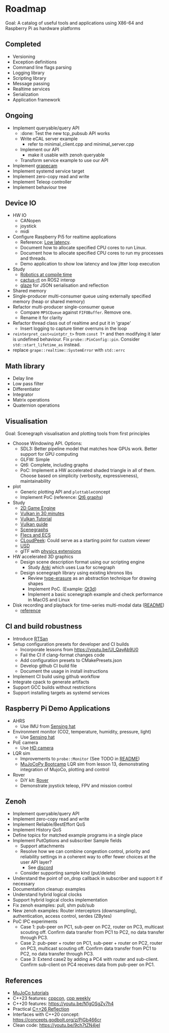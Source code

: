 # Roadmap

Goal: A catalog of useful tools and applications using X86-64 and Raspberry Pi as hardware platforms

## Completed

- Versioning
- Exception definitions
- Command line flags parsing
- Logging library
- Scripting library
- Message passing
- Realtime services
- Serialization
- Application framework

## Ongoing

- Implement queryable/query API
  - :done: Test the new tcp_pubsub API works
  - Write eCAL server example
    - refer to minimal_client.cpp and minimal_server.cpp
  - Implement our API
    - make it usable with zenoh queryable
  - Transform service example to use our API
- Implement [grapecam](https://github.com/cvilas/grapecam)
- Implement systemd service target
- Implement zero-copy read and write
- Implement Teleop controller
- Implement behaviour tree 

## Device IO

- HW IO
  - CANopen
  - joystick
  - midi
- Configure Raspberry Pi5 for realtime applications
  - Reference: [Low latency](https://ubuntu.com/blog/real-time-kernel-tuning).
  - Document how to allocate specified CPU cores to run Linux.
  - Document how to allocate specified CPU cores to run my processes and threads.
  - Demo application to show low latency and low jitter loop execution
- Study
  - [Robotics at compile time](https://youtu.be/Y6AUsB3RUhA)
  - [cactus-rt](https://github.com/cactusdynamics/cactus-rt/) on ROS2 interop
  - [glaze](https://github.com/stephenberry/glaze) for JSON serialisation and reflection
- Shared memory
- Single-producer multi-consumer queue using externally specified memory (heap or shared memory)
- Refactor multi-producer single-consumer queue
  - Compare `MPSCQueue` against `FIFOBuffer`. Remove one. 
  - Rename it for clarity
- Refactor thread class out of realtime and put it in 'grape'
  - Insert logging to capture timer overruns in the loop
- `reinterpret_cast<uintptr_t>` from `const T*` and then modifying it later is undefined behaviour. Fix `probe::PinConfig::pin`. Consider `std::start_lifetime_as` instead.
- replace `grape::realtime::SystemError` with `std::errc`

## Math library

- Delay line
- Low pass filter
- Differentiator
- Integrator
- Matrix operations
- Quaternion operations

## Visualisation

Goal: Scenegraph visualisation and plotting tools from first principles

- Choose Windowing API. Options:
  - SDL3: Better pipeline model that matches how GPUs work. Better support for GPU computing
  - GLFW: Simple
  - Qt6: Complete, including graphs
  - PoC: Implement a HW accelerated shaded triangle in all of them. Choose based on simplicity (verbosity, expressiveness), maintainability 
- plot
  - Generic plotting API and `plottable`concept
  - Implement PoC (reference: [Qt6 graphs](https://doc.qt.io/qt-6/qtgraphs-index.html))
- Study
  - [2D Game Engine](https://pikuma.com/courses/cpp-2d-game-engine-development)
  - [Vulkan in 30 minutes](https://renderdoc.org/vulkan-in-30-minutes.html)
  - [Vulkan Tutorial](https://vulkan-tutorial.com/)
  - [Vulkan guide](https://vkguide.dev/)
  - [Scenegraphs](https://learnopengl.com/Guest-Articles/2021/Scene/Scene-Graph)
  - [Flecs and ECS](https://github.com/SanderMertens/flecs)
  - [CLoudPeek](https://github.com/Geekgineer/CloudPeek/tree/main): Could serve as a starting point for custom viewer
  - [USD](https://developer.nvidia.com/usd#nvidia)
  - glTF with [physics extensions](https://github.com/eoineoineoin/glTF_Physics)
- HW accelerated 3D graphics
  - Design scene description format using our scripting engine
    - Study [Anki](https://github.com/godlikepanos/anki-3d-engine) which uses Lua for scnegraph
  - Design scenegraph library using existing khronos libs
    - Review [type-erasure](https://github.com/cvilas/scratch/blob/master/type_erasure.cpp) as an abstraction technique for drawing shapes
    - Implement PoC. (Example: [Qt3d](https://github.com/cvilas/scratch/3dvis/qt))
    - Implement a basic scenegraph example and check performance in MacOS and Linux
- Disk recording and playback for time-series multi-modal data ([README](../modules/common/recorder/README.md))
  - [reference](https://github.com/basis-robotics/basis/tree/main/cpp/recorder)

## CI and build robustness

- Introduce [RTSan](https://clang.llvm.org/docs/RealtimeSanitizer.html)
- Setup configuration presets for developer and CI builds
  - Incorporate lessons from https://youtu.be/UI_QayAb9U0
  - Fail the CI if clang-format changes code
  - Add configuration presets to CMakePresets.json
  - Develop github CI build file
  - Document the usage in install instructions
- Implement CI build using github workflow  
- Integrate cpack to generate artifacts
- Support GCC builds without restrictions
- Support installing targets as systemd services


## Raspberry Pi Demo Applications

- AHRS
  - Use IMU from [Sensing hat](https://www.raspberrypi.com/products/sense-hat/)
- Environment monitor (CO2, temperature, humidity, pressure, light)
  - Use [Sensing hat](https://www.raspberrypi.com/products/sense-hat/)
- PoE camera
  - Use [HD camera](https://www.raspberrypi.com/products/raspberry-pi-global-shutter-camera/)
- LQR sim
  - Improvements to `probe::Monitor` (See TODO in [README](../modules/probe/monitor/README.md))
  - [MuJoCoPy Bootcamp](https://pab47.github.io/mujocopy.html) LQR sim from lesson 13, demonstrating integration of MujoCo, plotting and control
- Rover
  - DiY kit: [Rover](https://github.com/nasa-jpl/open-source-rover)
  - Demonstrate joystick teleop, FPV and mission control

## Zenoh

- Implement queryable/query API
- Implement zero-copy read and write
- Implement Reliable/BestEffort QoS
- Implement History QoS
- Define topics for matched example programs in a single place
- Implement PutOptions and subscriber Sample fields
  - Support attachments
  - Resolve how we can combine congestion control, priority and reliability settings in a coherent way to offer fewer choices at the user API layer?
    - See [discord](https://discord.com/channels/914168414178779197/940584045287460885/1311629493445853206)
  - Consider supporting sample kind (put/delete)
- Understand the point of on_drop callback in subscriber and support it if necessary
- Documentation cleanup: examples
- Understand hybrid logical clocks
- Support hybrid logical clocks implementation
- Fix zenoh examples: pull, shm pub/sub
- New zenoh examples: Router interceptors (downsampling), authentication, access control, serdes (ZBytes)
- PoC IPC experiments
  - Case 1: pub-peer on PC1, sub-peer on PC2, router on PC3, multicast scouting off. Confirm data transfer from PC1 to PC2, no data transfer through PC3.
  - Case 2: pub-peer + router on PC1, sub-peer + router on PC2, router on PC3, multicast scouting off. Confirm data transfer from PC1 to PC2, no data transfer through PC3.
  - Case 3: Extend case2 by adding a PC4 with router and sub-client. Confirm sub-client on PC4 receives data from pub-peer on PC1.

## References

- [MuJoCo tutorials](https://pab47.github.io/mujoco.html)
- C++23 features: [cppcon](https://youtu.be/Cttb8vMuq-Y), [cpp weekly](https://youtu.be/N2HG___9QFI)
- C++20 features: <https://youtu.be/N1gOSgZy7h4>
- Practical [C++26 Reflection](https://youtu.be/cqQ7v6xdZRw)
- Interfaces with C++20 concept: <https://concepts.godbolt.org/z/PjGb466cr>
- Clean code: <https://youtu.be/9ch7tZN4jeI>
